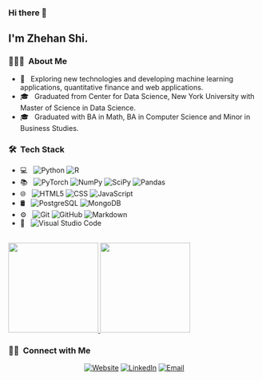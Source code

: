 ### Hi there 👋

<!--
**cyberzzhhss/cyberzzhhss** is a ✨ _special_ ✨ repository because its `README.md` (this file) appears on your GitHub profile.

Here are some ideas to get you started:

- 🔭 I’m currently working on ...
- 🌱 I’m currently learning ...
- 👯 I’m looking to collaborate on ...
- 🤔 I’m looking for help with ...
- 💬 Ask me about ...
- 📫 How to reach me: ...
- 😄 Pronouns: ...
- ⚡ Fun fact: ...
-->

<h2> I'm Zhehan Shi.</h2>

<h3> 👨🏻‍💻 &nbsp;About Me </h3>

- 🌱 &nbsp; Exploring new technologies and developing machine learning applications, quantitative finance and web applications.
- 🎓 &nbsp; Graduated from Center for Data Science, New York University with Master of Science in Data Science. 
- 🎓 &nbsp; Graduated with BA in Math, BA in Computer Science and Minor in Business Studies.

<h3> 🛠 &nbsp;Tech Stack</h3>

- 💻 &nbsp;
  ![Python](https://img.shields.io/badge/-Python-333333?style=flat&logo=python)
  ![R](https://img.shields.io/badge/-R-333333?style=flat&logo=R)
- 📚 &nbsp;
  ![PyTorch](https://img.shields.io/badge/-PyTorch-333333?style=flat&logo=pytorch)
  ![NumPy](https://img.shields.io/badge/-NumPy-333333?style=flat&logo=numpy)
  ![SciPy](https://img.shields.io/badge/-SciPy-333333?style=flat&logo=scipy)
  ![Pandas](https://img.shields.io/badge/-Pandas-333333?style=flat&logo=pandas)
- 🌐 &nbsp;
  ![HTML5](https://img.shields.io/badge/-HTML5-333333?style=flat&logo=HTML5)
  ![CSS](https://img.shields.io/badge/-CSS-333333?style=flat&logo=CSS3&logoColor=1572B6)
  ![JavaScript](https://img.shields.io/badge/-JavaScript-333333?style=flat&logo=javascript)
- 🛢 &nbsp;
  ![PostgreSQL](https://img.shields.io/badge/-PostgreSQL-333333?style=flat&logo=postgresql)
  ![MongoDB](https://img.shields.io/badge/-MongoDB-333333?style=flat&logo=mongodb)
- ⚙️ &nbsp;
  ![Git](https://img.shields.io/badge/-Git-333333?style=flat&logo=git)
  ![GitHub](https://img.shields.io/badge/-GitHub-333333?style=flat&logo=github)
  ![Markdown](https://img.shields.io/badge/-Markdown-333333?style=flat&logo=markdown)
- 🔧 &nbsp;
  ![Visual Studio Code](https://img.shields.io/badge/-Visual%20Studio%20Code-333333?style=flat&logo=visual-studio-code&logoColor=007ACC)

<br/>

<a href="https://github.com/cyberzzhhss">
  <img height="180em" src="https://github-readme-stats.vercel.app/api?username=cyberzzhhss&theme=buefy&show_icons=true" />
  <img height="180em" src="https://github-readme-stats.vercel.app/api/top-langs/?username=cyberzzhhss&theme=buefy&layout=compact" />
</a>

<br/>

<h3> 🤝🏻 &nbsp;Connect with Me </h3>

<p align="center">
<a href="https://cyberzzhhss.github.io/"><img alt="Website" src="https://img.shields.io/badge/Website-https://cyberzzhhss.github.io/-blue?style=flat-square&logo=google-chrome"></a>
<a href="https://www.linkedin.com/in/zhehan-shi-175b09135/"><img alt="LinkedIn" src="https://img.shields.io/badge/LinkedIn-Zhehan Shi-blue?style=flat-square&logo=linkedin"></a>
<a href="mailto:cyberzzhhss@gmail.com"><img alt="Email" src="https://img.shields.io/badge/Email-cyberzzhhss@gmail.com-blue?style=flat-square&logo=gmail"></a>
</p>



<!--
**cyberzzhhss/cyberzzhhss** is a ✨ _special_ ✨ repository because its `README.md` (this file) appears on your GitHub profile.

Here are some ideas to get you started:

- 🔭 I’m currently working on ...
- 🌱 I’m currently learning ...
- 👯 I’m looking to collaborate on ...
- 🤔 I’m looking for help with ...
- 💬 Ask me about ...
- 📫 How to reach me: ...
- 😄 Pronouns: ...
- ⚡ Fun fact: ...
-->
